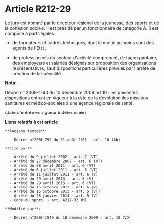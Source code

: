 # Article R212-29

Le jury est nommé par le directeur régional de la jeunesse, des sports et de la cohésion sociale. Il est présidé par un
fonctionnaire de catégorie A. Il est composé à parts égales :

- de formateurs et cadres techniques, dont la moitié au moins sont des agents de l'Etat ;

- de professionnels du secteur d'activité comprenant, de façon paritaire, des employeurs et salariés désignés sur proposition
des organisations représentatives, sauf dispositions particulières prévues par l'arrêté de création de la spécialité.

**Nota:**

Décret n° 2009-1540 du 10 décembre 2009 art 10 : les présentes dispositions entrent en vigueur à la date de la dévolution des
missions sanitaires et médico-sociales à une agence régionale de santé. 

(date d'entrée en vigueur indéterminée)

**Liens relatifs à cet article**

	**Anciens textes**:

	  - Décret n°2001-792 du 31 août 2001 - art. 10 (Ab)

	**Cité par**:

	  - Arrêté du 9 juillet 2002 - art. 7 (VT)
	  - Arrêté du 27 décembre 2007 - art. 6 (VT)
	  - Arrêté du 28 avril 2011 - art. 6 (VT)
	  - Arrêté du 6 juillet 2011 - art. 5 (VT)
	  - Arrêté du 11 juillet 2011 - art. 6 (V)
	  - Arrêté du 29 avril 2013 - art. 5 (V)
	  - Arrêté du 29 avril 2013 - art. 6 (VT)
	  - Arrêté du 15 octobre 2013 - art. 6 (V)
	  - Arrêté du 15 octobre 2013 - art. 5 (VT)
	  - Arrêté du 28 janvier 2014 - art. 5 (V)
	  - Code du sport. - art. A212-32 (M)

	**Modifié par**:

	  - Décret n°2009-1540 du 10 décembre 2009 - art. 10 (VD)
